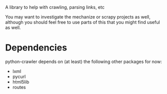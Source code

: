A library to help with crawling, parsing links, etc

You may want to investigate the mechanize or scrapy projects as well, although
you should feel free to use parts of this that you might find useful as well.

# Dependencies
python-crawler depends on (at least) the following other packages for now:

* lxml
* pycurl
* html5lib
* routes
